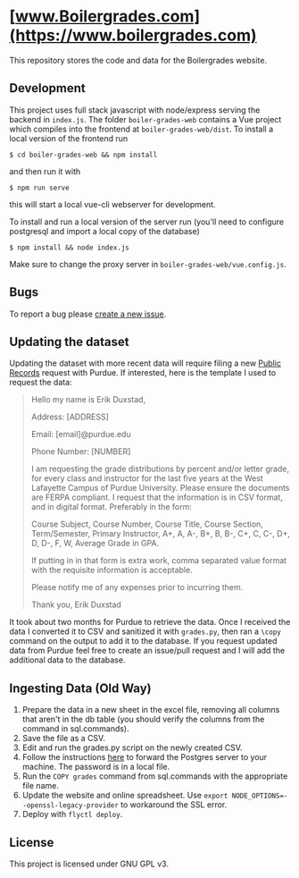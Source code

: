 # [www.Boilergrades.com](https://www.boilergrades.com)
This repository stores the code and data for the Boilergrades website. 
## Development
This project uses full stack javascript with node/express serving the backend in `index.js`. The folder `boiler-grades-web` contains a Vue project which compiles into the frontend at `boiler-grades-web/dist`.
To install a local version of the frontend run
```
$ cd boiler-grades-web && npm install
```
and then run it with 
```
$ npm run serve
```
this will start a local vue-cli webserver for development.


To install and run a local version of the server run (you'll need to configure postgresql and import a local copy of the database)
```
$ npm install && node index.js
```
Make sure to change the proxy server in `boiler-grades-web/vue.config.js`.
## Bugs
To report a bug please [create a new issue](https://github.com/eduxstad/boiler-grades/issues/new).

## Updating the dataset
Updating the dataset with more recent data will require filing a new [Public Records](https://www.purdue.edu/legalcounsel/public/index.html) request with Purdue. If interested, here is the template I used to request the data:


> Hello my name is Erik Duxstad,
> 
> Address: [ADDRESS]
> 
> Email: [email]@purdue.edu
> 
> Phone Number: [NUMBER]
> 
> I am requesting the grade distributions by percent and/or letter grade, for every class and instructor for the last five years at the West Lafayette Campus of Purdue 
> University. Please ensure the documents are FERPA compliant. I request that the information is in CSV format, and in digital format. Preferably in the form:
> 
> Course Subject, Course Number, Course Title, Course Section, Term/Semester, Primary Instructor, A+, A, A-, B+, B, B-, C+, C, C-, D+, D, D-, F, W, Average Grade in GPA.
> 
> If putting in in that form is extra work, comma separated value format with the requisite information is acceptable.
> 
> Please notify me of any expenses prior to incurring them.
> 
> Thank you,
> Erik Duxstad

It took about two months for Purdue to retrieve the data. Once I received the data I converted it to CSV and sanitized it with `grades.py`, then ran a `\copy` command on the output to add it to the database. If you request updated data from Purdue feel free to create an issue/pull request and I will add the additional data to the database. 

## Ingesting Data (Old Way)
1. Prepare the data in a new sheet in the excel file, removing all columns that aren't in the db table (you should verify the columns from the command in sql.commands).
2. Save the file as a CSV.
3. Edit and run the grades.py script on the newly created CSV. 
4. Follow the instructions [here](https://fly.io/docs/postgres/connecting/connecting-with-flyctl/) to forward the Postgres server to your machine. The password is in a local file. 
5. Run the `COPY grades` command from sql.commands with the appropriate file name. 
6. Update the website and online spreadsheet. Use `export NODE_OPTIONS=--openssl-legacy-provider` to workaround the SSL error. 
7. Deploy with `flyctl deploy`. 

## License
This project is licensed under GNU GPL v3.

